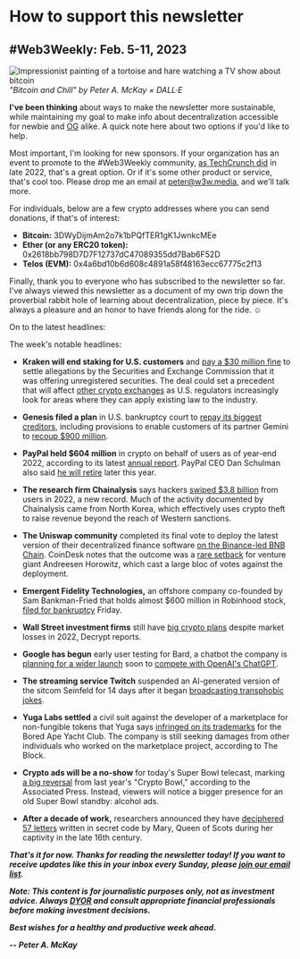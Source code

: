 # How to support this newsletter
## #Web3Weekly: Feb. 5-11, 2023

![Impressionist painting of a tortoise and hare watching a TV show about bitcoin](https://w3w.news/img/illos/bitcoinandchill-final.jpg)
*"Bitcoin and Chill" by Peter A. McKay × DALL·E*

**I've been thinking** about ways to make the newsletter more sustainable, while maintaining my goal to make info about decentralization accessible for newbie and [OG](https://www.merriam-webster.com/dictionary/OG) alike. A quick note here about two options if you'd like to help.

Most important, I'm looking for new sponsors. If your organization has an event to promote to the #Web3Weekly community, [as TechCrunch did](https://mailchi.mp/7321a83e16e1/web3-weekly-20274504) in late 2022, that's a great option. Or if it's some other product or service, that's cool too. Please drop me an email at peter@w3w.media, and we'll talk more.   

For individuals, below are a few crypto addresses where you can send donations, if that's of interest:

- **Bitcoin:** 3DWyDijmAm2o7k1bPQfTER1gK1JwnkcMEe
- **Ether (or any ERC20 token):** 0x2618bb798D7D7F12737dC47089355dd7Bab6F52D
- **Telos (EVM):** 0x4a6bd10b6d608c4891a58f48163ecc67775c2f13

Finally, thank you to everyone who has subscribed to the newsletter so far. I've always viewed this newsletter as a document of my own trip down the proverbial rabbit hole of learning about decentralization, piece by piece. It's always a pleasure and an honor to have friends along for the ride. ☺️

On to the latest headlines: 

The week's notable headlines:

- **Kraken will end staking for U.S. customers** and [pay a $30 million fine](https://www.cnbc.com/2023/02/09/crypto-exchange-kraken-settles-with-sec-over-us-staking-operation.html) to settle allegations by the Securities and Exchange Commission that it was offering unregistered securities. The deal could set a precedent that will affect [other crypto exchanges](https://www.theblock.co/post/210587/kraken-crypto-industry-on-notice-gensler) as U.S. regulators increasingly look for areas where they can apply existing law to the industry.

- **Genesis filed a plan** in U.S. bankruptcy court to [repay its biggest creditors](https://www.yahoo.com/now/bankrupt-genesis-unveils-plan-pay-231004755.html), including provisions to enable customers of its partner Gemini to [recoup $900 million](https://decrypt.co/121100/bankrupt-genesis-plan-pay-creditors).

- **PayPal held $604 million** in crypto on behalf of users as of year-end 2022, according to its latest [annual report](https://d18rn0p25nwr6d.cloudfront.net/CIK-0001633917/b562e712-8266-493c-8ae8-e28f93404d2f.pdf). PayPal CEO Dan Schulman also said [he will retire](https://www.cnbc.com/2023/02/09/paypal-ceo-dan-schulman-to-leave-at-end-of-2023-company-begins-search-for-successor.html) later this year.

- **The research firm Chainalysis** says hackers [swiped $3.8 billion](https://blog.chainalysis.com/reports/2022-biggest-year-ever-for-crypto-hacking/?ftag=MSFd61514f) from users in 2022, a new record. Much of the activity documented by Chainalysis came from North Korea, which effectively uses crypto theft to raise revenue beyond the reach of Western sanctions.

- **The Uniswap community** completed its final vote to deploy the latest version of their decentralized finance software [on the Binance-led BNB Chain](https://www.theblock.co/post/210570/uniswap-dao-completes-vote-for-proposed-bnb-deployment). CoinDesk notes that the outcome was a [rare setback](https://www.coindesk.com/tech/2023/02/10/uniswap-vote-on-bnb-deployment-ends-with-silicon-valleys-a16z-on-losing-side/) for venture giant Andreesen Horowitz, which cast a large bloc of votes against the deployment.

- **Emergent Fidelity Technologies,** an offshore company co-founded by Sam Bankman-Fried that holds almost $600 million in Robinhood stock, [filed for bankruptcy](https://www.bloomberg.com/news/articles/2023-02-03/bankman-fried-entity-that-owns-robinhood-stake-goes-bankrupt#xj4y7vzkg) Friday.

- **Wall Street investment firms** still have [big crypto plans](https://decrypt.co/120546/financial-institutions-still-betting-crypto) despite market losses in 2022, Decrypt reports.

- **Google has begun** early user testing for Bard, a chatbot the company is [planning for a wider launch](https://www.zdnet.com/article/chatgpt-has-a-new-rival-googles-bard-chatbot/) soon to [compete with OpenAI's ChatGPT](https://www.cnbc.com/2023/02/08/google-bard-heres-more-of-what-the-chatgpt-competitor-can-do.html).

- **The streaming service Twitch** suspended an AI-generated version of the sitcom Seinfeld for 14 days after it began [broadcasting transphobic jokes](https://www.forbes.com/sites/danidiplacido/2023/02/06/ai-generated-seinfeld-banned-from-twitch-after-making-transphobic-jokes/).

- **Yuga Labs settled** a civil suit against the developer of a marketplace for non-fungible tokens that Yuga says [infringed on its trademarks](https://www.theblock.co/post/208873/bayc-creator-yuga-labs-settles-trademark-infringement-lawsuit) for the Bored Ape Yacht Club. The company is still seeking damages from other individuals who worked on the marketplace project, according to The Block.

- **Crypto ads will be a no-show** for today's Super Bowl telecast, marking [a big reversal](https://apnews.com/article/kansas-city-chiefs-philadelphia-eagles-super-bowl-sports-fox-corp-5d9922047c7fb640ddbf8caf5100ece2) from last year's "Crypto Bowl," according to the Associated Press. Instead, viewers will notice a bigger presence for an old Super Bowl standby: alcohol ads.

- **After a decade of work,** researchers announced they have [deciphered 57 letters](https://edition.cnn.com/2023/02/07/world/mary-queen-of-scots-lost-letters-scn/index.html) written in secret code by Mary, Queen of Scots during her captivity in the late 16th century.

_**That's it for now. Thanks for reading the newsletter today! If you want to receive updates like this in your inbox every Sunday, please [join our email list](https://w3w.news).**_

_**Note: This content is for journalistic purposes only, not as investment advice. Always [DYOR](https://www.urbandictionary.com/define.php?term=DYOR) and consult appropriate financial professionals before making investment decisions.**_

_**Best wishes for a healthy and productive week ahead.**_  

_**-- Peter A. McKay**_  
